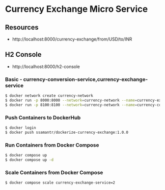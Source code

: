 # Currency Exchange Micro Service

## Resources

- http://localhost:8000/currency-exchange/from/USD/to/INR

## H2 Console

- http://localhost:8000/h2-console

### Basic - currency-conversion-service,currency-exchange-service 

```bash
$ docker network create currency-network
$ docker run -p 8000:8000 --network=currency-network --name=currency-exchange-service ssamantr/dockerize-currency-exchange:1.0.0
$ docker run -p 8100:8100 --network=currency-network --name=currency-conversion-service --env CURRENCY_EXCHANGE_URI=http://currency-exchange-service:8000 ssamantr/dockerize-currency-conversion:1.0.0
```

### Push Containers to DockerHub
```bash
$ docker login
$ docker push ssamantr/dockerize-currency-exchange:1.0.0
```

### Run Containers from Docker Compose
```bash
$ docker compose up
$ docker compose up -d
```

### Scale Containers from Docker Compose
```bash
$ docker compose scale currency-exchange-service=2
```
